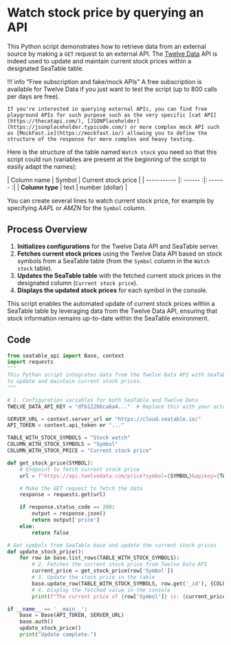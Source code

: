 # Watch stock price by querying an API

This Python script demonstrates how to retrieve data from an external source by making a `GET` request to an external API. The [Twelve Data](https://twelvedata.com) API is indeed used to update and maintain current stock prices within a designated SeaTable table. 

!!! info "Free subscription and fake/mock APIs"
    A free subscription is available for Twelve Data if you just want to test the script (up to 800 calls per days are free). 
    
    If you're interested in querying external APIs, you can find free playground APIs for such purpose such as the very specific [cat API](https://thecatapi.com/), [JSONPlaceholder](https://jsonplaceholder.typicode.com/) or more complex mock API such as [MockFast.io](https://mockfast.io/) allowing you to define the structure of the response for more complex and heavy testing.

Here is the structure of the table named `Watch stock` you need so that this script could run (variables are present at the beginning of the script to easily adapt the names):

| Column name | Symbol | Current stock price | 
| ----------- |: ------ :|: ------ :|
| **Column type**  |  text   |   number (dollar)  |

You can create several lines to watch current stock price, for example by specifying *AAPL* or *AMZN* for the `Symbol` column.

## Process Overview

1. **Initializes configurations** for the Twelve Data API and SeaTable server.
2. **Fetches current stock prices** using the Twelve Data API based on stock symbols from a SeaTable table (from the `Symbol` column in the `Watch stock` table).
3. **Updates the SeaTable table** with the fetched current stock prices in the designated column (`Current stock price`).
4. **Displays the updated stock prices** for each symbol in the console.

This script enables the automated update of current stock prices within a SeaTable table by leveraging data from the Twelve Data API, ensuring that stock information remains up-to-date within the SeaTable environment.

## Code

```python
from seatable_api import Base, context
import requests
"""
This Python script integrates data from the Twelve Data API with SeaTable
to update and maintain current stock prices.
"""

# 1. Configuration variables for both SeaTable and Twelve Data
TWELVE_DATA_API_KEY = "dfb122bbca6a4..."  # Replace this with your actual API key from Twelve Data

SERVER_URL = context.server_url or "https://cloud.seatable.io/"
API_TOKEN = context.api_token or "..."

TABLE_WITH_STOCK_SYMBOLS = "Stock watch"
COLUMN_WITH_STOCK_SYMBOLS = "Symbol"
COLUMN_WITH_STOCK_PRICE = "Current stock price"

def get_stock_price(SYMBOL):
    # Endpoint to fetch current stock price
    url = f"https://api.twelvedata.com/price?symbol={SYMBOL}&apikey={TWELVE_DATA_API_KEY}"

    # Make the GET request to fetch the data
    response = requests.get(url)

    if response.status_code == 200:
        output = response.json()
        return output['price']
    else:
        return false

# Get symbols from SeaTable base and update the current stock prices
def update_stock_price():
    for row in base.list_rows(TABLE_WITH_STOCK_SYMBOLS):
        # 2. Fetches the current stock price from Twelve Data API
        current_price = get_stock_price(row['Symbol'])
        # 3. Update the stock price in the table
        base.update_row(TABLE_WITH_STOCK_SYMBOLS, row.get('_id'), {COLUMN_WITH_STOCK_PRICE: current_price})
        # 4. Display the fetched value in the console
        print(f"The current price of {row['Symbol']} is: {current_price}")

if __name__ == '__main__':
    base = Base(API_TOKEN, SERVER_URL)
    base.auth()
    update_stock_price()
    print("Update complete.")
```
